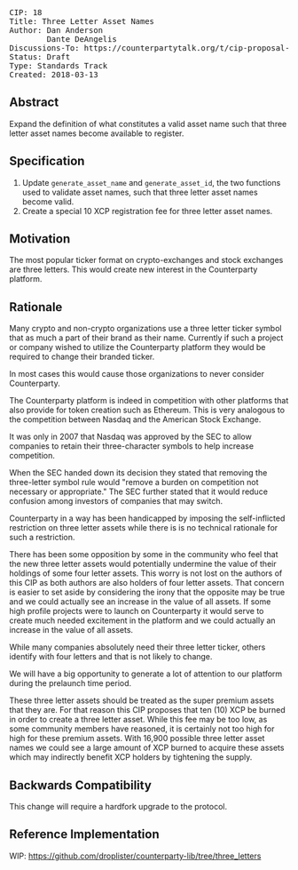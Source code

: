 <pre>
CIP: 18
Title: Three Letter Asset Names
Author: Dan Anderson <me@dananderson.org>
        Dante DeAngelis <dante@dante.org>
Discussions-To: https://counterpartytalk.org/t/cip-proposal-three-letter-asset-names/3944
Status: Draft
Type: Standards Track
Created: 2018-03-13
</pre>

## Abstract

Expand the definition of what constitutes a valid asset name such that three letter asset names become available to register.

## Specification

1. Update ```generate_asset_name``` and ```generate_asset_id```, the two functions used to validate asset names, such that three letter asset names become valid.
2. Create a special 10 XCP registration fee for three letter asset names.

## Motivation

The most popular ticker format on crypto-exchanges and stock exchanges are three letters. This would create new interest in the Counterparty platform.

## Rationale 

Many crypto and non-crypto organizations use a three letter ticker symbol that as much a part of their brand as their name.
Currently if such a project or company wished to utilize the Counterparty platform they would be required to change their branded ticker.

In most cases this would cause those organizations to never consider Counterparty. 

The Counterparty platform is indeed in competition with other platforms that also provide for token creation such as Ethereum. 
This is very analogous to the competition between Nasdaq and the American Stock Exchange.

It was only in 2007 that Nasdaq was approved by the SEC to allow companies to retain their three-character symbols to help increase competition. 

When the SEC handed down its decision they stated that removing the three-letter symbol rule would "remove a burden on competition not necessary or appropriate." The SEC further stated that it would reduce confusion among investors of companies that may switch.

Counterparty in a way has been handicapped by imposing the self-inflicted restriction on three letter assets while there is is no technical rationale for such a restriction.

There has been some opposition by some in the community who feel that the new three letter assets would potentially undermine the value of their holdings of some four letter assets. This worry is not lost on the authors of this CIP as both authors are also holders of four letter assets. That concern is easier to set aside by considering the irony that the opposite may be true and we could actually see an increase in the value of all assets. If some high profile projects were to launch on Counterparty it would serve to create much needed excitement in the platform and we could actually an increase in the value of all assets.

While many companies absolutely need their three letter ticker, others identify with four letters and that is not likely to change.

We will have a big opportunity to generate a lot of attention to our platform during the prelaunch time period.

These three letter assets should be treated as the super premium assets that they are. For that reason this CIP proposes that ten (10) XCP be burned in order to create a three letter asset. While this fee may be too low, as some community members have reasoned, it is certainly not too high for high for these premium assets. With 16,900 possible three letter asset names we could see a large amount of XCP burned to acquire these assets which may indirectly benefit XCP holders by tightening the supply.

## Backwards Compatibility

This change will require a hardfork upgrade to the protocol.

## Reference Implementation

WIP: https://github.com/droplister/counterparty-lib/tree/three_letters
